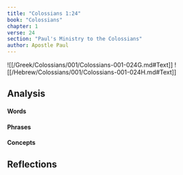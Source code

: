 ```yaml
---
title: "Colossians 1:24"
book: "Colossians"
chapter: 1
verse: 24
section: "Paul's Ministry to the Colossians"
author: Apostle Paul
---
```

![[/Greek/Colossians/001/Colossians-001-024G.md#Text]]
![[/Hebrew/Colossians/001/Colossians-001-024H.md#Text]]

## Analysis

#### Words

#### Phrases

#### Concepts

## Reflections

